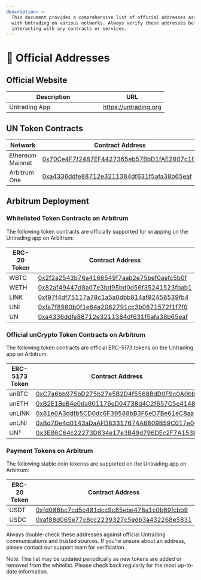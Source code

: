 ```yaml
---
description: >-
  This document provides a comprehensive list of official addresses associated
  with Untrading on various networks. Always verify these addresses before
  interacting with any contracts or services.
---
```


# 🔗 Official Addresses

## Official Website

<table><thead><tr><th width="235">Description</th><th>URL</th></tr></thead><tbody><tr><td>Untrading App</td><td><a href="https://untrading.org">https://untrading.org</a></td></tr></tbody></table>

## UN Token Contracts

<table><thead><tr><th width="234">Network</th><th>Contract Address</th></tr></thead><tbody><tr><td>Ethereum Mainnet</td><td><a href="https://etherscan.io/token/0x70Ce4F7f2487EF4427365eb57BbD1fAE2807c1f1">0x70Ce4F7f2487EF4427365eb57BbD1fAE2807c1f1</a></td></tr><tr><td>Arbitrum One</td><td><a href="https://arbiscan.io/token/0xa4336ddfe88712e3211384df631f5afa38b65eaf">0xa4336ddfe88712e3211384df631f5afa38b65eaf</a></td></tr></tbody></table>

## Arbitrum Deployment

### Whitelisted Token Contracts on Arbitrum

The following token contracts are officially supported for wrapping on the Untrading app on Arbitrum:

<table><thead><tr><th width="237">ERC-20 Token</th><th>Contract Address</th></tr></thead><tbody><tr><td>WBTC</td><td><a href="https://arbiscan.io/address/0x2f2a2543b76a4166549f7aab2e75bef0aefc5b0f">0x2f2a2543b76a4166549f7aab2e75bef0aefc5b0f</a></td></tr><tr><td>WETH</td><td><a href="https://arbiscan.io/address/0x82af49447d8a07e3bd95bd0d56f35241523fbab1">0x82af49447d8a07e3bd95bd0d56f35241523fbab1</a></td></tr><tr><td>LINK</td><td><a href="https://arbiscan.io/address/0xf97f4df75117a78c1a5a0dbb814af92458539fb4">0xf97f4df75117a78c1a5a0dbb814af92458539fb4</a></td></tr><tr><td>UNI</td><td><a href="https://arbiscan.io/address/0xfa7f8980b0f1e64a2062791cc3b0871572f1f7f0">0xfa7f8980b0f1e64a2062791cc3b0871572f1f7f0</a></td></tr><tr><td>UN</td><td><a href="https://arbiscan.io/address/0xa4336ddfe88712e3211384df631f5afa38b65eaf">0xa4336ddfe88712e3211384df631f5afa38b65eaf</a></td></tr></tbody></table>

### Official unCrypto Token Contracts on Arbitrum

The following token contracts are official ERC-5173 tokens on the Untrading app on Arbitrum:

<table><thead><tr><th width="244">ERC-5173 Token</th><th>Contract Address</th></tr></thead><tbody><tr><td>unBTC</td><td><a href="https://arbiscan.io/address/0xC7a6bb975bD275b27e5B2D4f5568BdD0F9c0A0bb">0xC7a6bb975bD275b27e5B2D4f5568BdD0F9c0A0bb</a></td></tr><tr><td>unETH</td><td><a href="https://arbiscan.io/address/0xB2E1BeB4e0da601176eD04738d4C2f657C5e4148">0xB2E1BeB4e0da601176eD04738d4C2f657C5e4148</a></td></tr><tr><td>unLINK</td><td><a href="https://arbiscan.io/address/0x81e0A3ddfb5CD0dc6F39588bB3F6eD7Be61eC8aa">0x81e0A3ddfb5CD0dc6F39588bB3F6eD7Be61eC8aa</a></td></tr><tr><td>unUNI</td><td><a href="https://arbiscan.io/address/0xBd7De4d0143aDaAFD83317674A6809B59C017e00">0xBd7De4d0143aDaAFD83317674A6809B59C017e00</a></td></tr><tr><td>UN²</td><td><a href="https://arbiscan.io/address/0x3E86C64c22273D834e17e3B49d796DEc2F7A153E">0x3E86C64c22273D834e17e3B49d796DEc2F7A153E</a></td></tr></tbody></table>

### Payment Tokens on Arbitrum

The following stable coin tokenss are supported on the Untrading app on Arbitrum:

<table><thead><tr><th width="248">ERC-20 Token</th><th>Contract Address</th></tr></thead><tbody><tr><td>USDT</td><td><a href="https://arbiscan.io/token/0xfd086bc7cd5c481dcc9c85ebe478a1c0b69fcbb9">0xfd086bc7cd5c481dcc9c85ebe478a1c0b69fcbb9</a></td></tr><tr><td>USDC</td><td><a href="https://arbiscan.io/token/0xaf88d065e77c8cc2239327c5edb3a432268e5831">0xaf88d065e77c8cc2239327c5edb3a432268e5831</a></td></tr></tbody></table>



Always double-check these addresses against official Untrading communications and trusted sources. If you're unsure about an address, please contact our support team for verification.

Note: This list may be updated periodically as new tokens are added or removed from the whitelist. Please check back regularly for the most up-to-date information.
